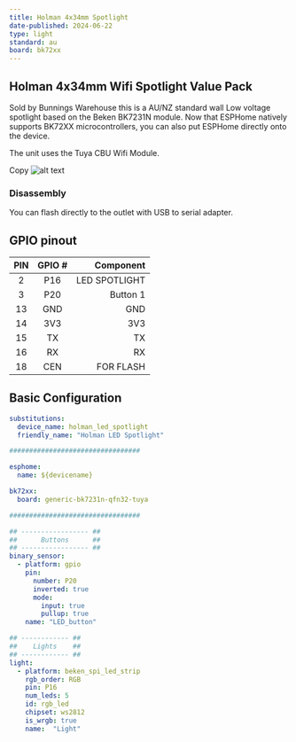 ```yaml
---
title: Holman 4x34mm Spotlight
date-published: 2024-06-22
type: light
standard: au
board: bk72xx
---
```


## Holman 4x34mm Wifi Spotlight Value Pack

Sold by Bunnings Warehouse this is a AU/NZ standard wall Low voltage spotlight based on the Beken BK7231N module. Now that ESPHome natively supports BK72XX microcontrollers, you can also put ESPHome directly onto the device.

The unit uses the Tuya CBU Wifi Module.

Copy
![alt text](HolmanLED.jpg "Holman LED Spothlight")

### Disassembly

You can flash directly to the outlet with USB to serial adapter.

## GPIO pinout

| PIN | GPIO # |   Component   |
|:---:|:------:|--------------:|
|  2  | P16    | LED SPOTLIGHT |
|  3  | P20    |      Button 1 |
| 13  | GND    |        GND    |
| 14  | 3V3    |         3V3   |
| 15  | TX     |         TX    |
| 16  | RX     |         RX    |
| 18  | CEN    |   FOR FLASH   |

## Basic Configuration

```yaml
substitutions:
  device_name: holman_led_spotlight
  friendly_name: "Holman LED Spotlight"

#################################

esphome:
  name: ${devicename}

bk72xx:
  board: generic-bk7231n-qfn32-tuya

#################################

## ----------------- ##
##      Buttons      ##
## ----------------- ##
binary_sensor:
  - platform: gpio
    pin:
      number: P20
      inverted: true
      mode:
        input: true
        pullup: true
    name: "LED_button"

## ------------ ##
##    Lights    ##
## ------------ ##
light:
  - platform: beken_spi_led_strip
    rgb_order: RGB
    pin: P16
    num_leds: 5
    id: rgb_led
    chipset: ws2812
    is_wrgb: true
    name:  "Light"
```
